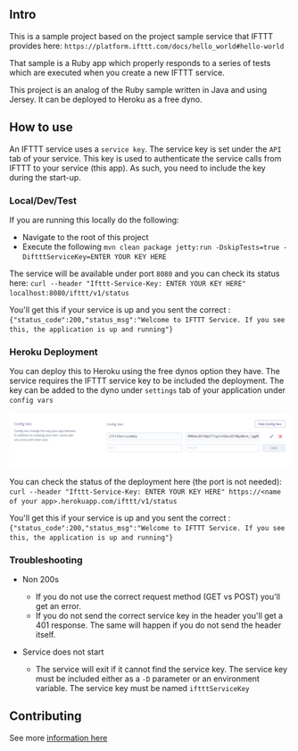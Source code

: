 ## Intro
This is a sample project based on the project sample service that IFTTT provides here: `https://platform.ifttt.com/docs/hello_world#hello-world`

That sample is a Ruby app which properly responds to a series of tests which are executed when you create a new IFTTT service.

This project is an analog of the Ruby sample written in Java and using Jersey. It can be deployed to Heroku as a free dyno. 

## How to use
An IFTTT service uses a `service key`. The service key is set under the `API` tab of your service. This key is used to authenticate the service calls from IFTTT to your service (this app). As such, you need to include the key during the start-up. 

### Local/Dev/Test
If you are running this locally do the following: 
* Navigate to the root of this project
* Execute the following `mvn clean package jetty:run -DskipTests=true -DiftttServiceKey=ENTER YOUR KEY HERE`

The service will be available under port `8080` and you can check its status here: 
`curl --header "Ifttt-Service-Key: ENTER YOUR KEY HERE" localhost:8080/ifttt/v1/status`

You'll get this if your service is up and you sent the correct : 
`{"status_code":200,"status_msg":"Welcome to IFTTT Service. If you see this, the application is up and running"}`

### Heroku Deployment
You can deploy this to Heroku using the free dynos option they have. The service requires the IFTTT service key to be included the deployment. The key can be added to the dyno under `settings` tab of your application under `config vars`

![Config file](./config-heroku.png)

You can check the status of the deployment here (the port is not needed): 
`curl --header "Ifttt-Service-Key: ENTER YOUR KEY HERE" https://<name of your app>.herokuapp.com/ifttt/v1/status`

You'll get this if your service is up and you sent the correct : 
`{"status_code":200,"status_msg":"Welcome to IFTTT Service. If you see this, the application is up and running"}`

### Troubleshooting
* Non 200s
   * If you do not use the correct request method (GET vs POST) you'll get an error. 
   * If you do not send the correct service key in the header you'll get a 401 response. The same will happen if you do not send the header itself.

* Service does not start
   * The service will exit if it cannot find the service key. The service key must be included either as a `-D` parameter or an environment variable. The service key must be named `iftttServiceKey`

## Contributing
See more [information here](./CONTRIBUTING.md)


